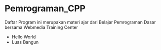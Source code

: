 # Pemrograman_CPP
Daftar Program ini merupakan materi ajar dari Belajar Pemrograman Dasar bersama Webmedia Training Center
- Hello World
- Luas Bangun
